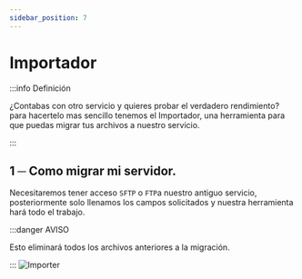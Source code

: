 ```yaml
---
sidebar_position: 7
---
```


# Importador
:::info Definición

¿Contabas con otro servicio y quieres probar el verdadero rendimiento? para hacertelo mas sencillo tenemos el Importador, una herramienta para que puedas migrar tus archivos a nuestro servicio.

:::

## 1 ─ Como migrar mi servidor.
Necesitaremos tener acceso `SFTP` o `FTP`a nuestro antiguo servicio, posteriormente solo llenamos los campos solicitados y nuestra herramienta hará todo el trabajo.

:::danger AVISO

Esto eliminará todos los archivos anteriores a la migración.

:::
![Importer](/img/importer.png)

